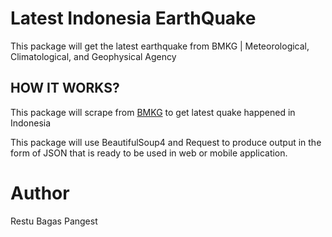 # Latest Indonesia EarthQuake
This package will get the latest earthquake from BMKG | Meteorological, Climatological, and Geophysical Agency

## HOW IT WORKS?
This package will scrape from [BMKG](https://bmkg.go.id) to get latest quake happened in Indonesia

This package will use BeautifulSoup4 and Request to produce output in the form of JSON that is ready to be used in web or mobile application.

# Author
Restu Bagas Pangest